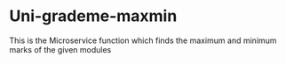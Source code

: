 # Uni-grademe-maxmin

This is the Microservice function which finds the maximum and minimum marks of the given modules

